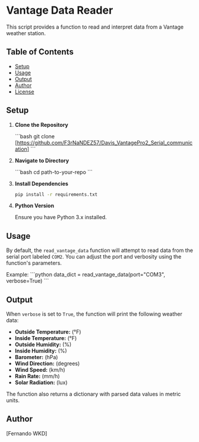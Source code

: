 # Vantage Data Reader

This script provides a function to read and interpret data from a Vantage weather station.

## Table of Contents

- [Setup](#setup)
- [Usage](#usage)
- [Output](#output)
- [Author](#author)
- [License](#license)

## Setup

1. **Clone the Repository**

   \```bash
   git clone [https://github.com/F3rNaNDEZ57/Davis_VantagePro2_Serial_communication]
   \```

2. **Navigate to Directory**

   \```bash
   cd path-to-your-repo
   \```

3. **Install Dependencies**

   ```bash
   pip install -r requirements.txt
   ```

4. **Python Version**
   
   Ensure you have Python 3.x installed.

## Usage

By default, the `read_vantage_data` function will attempt to read data from the serial port labeled `COM2`. You can adjust the port and verbosity using the function's parameters.

Example:
\```python
data_dict = read_vantage_data(port="COM3", verbose=True)
\```

## Output

When `verbose` is set to `True`, the function will print the following weather data:

- **Outside Temperature:** (°F)
- **Inside Temperature:** (°F)
- **Outside Humidity:** (%)
- **Inside Humidity:** (%)
- **Barometer:** (hPa)
- **Wind Direction:** (degrees)
- **Wind Speed:** (km/h)
- **Rain Rate:** (mm/h)
- **Solar Radiation:** (lux)

The function also returns a dictionary with parsed data values in metric units.

## Author

[Fernando WKD]


